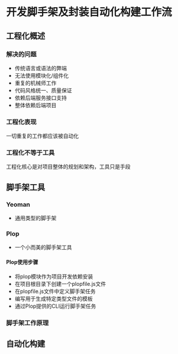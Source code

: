 # 开发脚手架及封装自动化构建工作流
## 工程化概述
### 解决的问题
- 传统语言或语法的弊端
- 无法使用模块化/组件化
- 重复的机械师工作
- 代码风格统一、质量保证
- 依赖后端服务接口支持
- 整体依赖后端项目
### 工程化表现
一切重复的工作都应该被自动化
### 工程化不等于工具
工程化核心是对项目整体的规划和架构，工具只是手段

## 脚手架工具
### Yeoman
- 通用类型的脚手架
### Plop
- 一个小而美的脚手架工具
#### Plop使用步骤
- 将plop模块作为项目开发依赖安装
- 在项目根目录下创建一个plopfile.js文件
- 在plopfile.js文件中定义脚手架任务
- 编写用于生成特定类型文件的模板
- 通过Plop提供的CLI运行脚手架任务

### 脚手架工作原理
## 自动化构建
